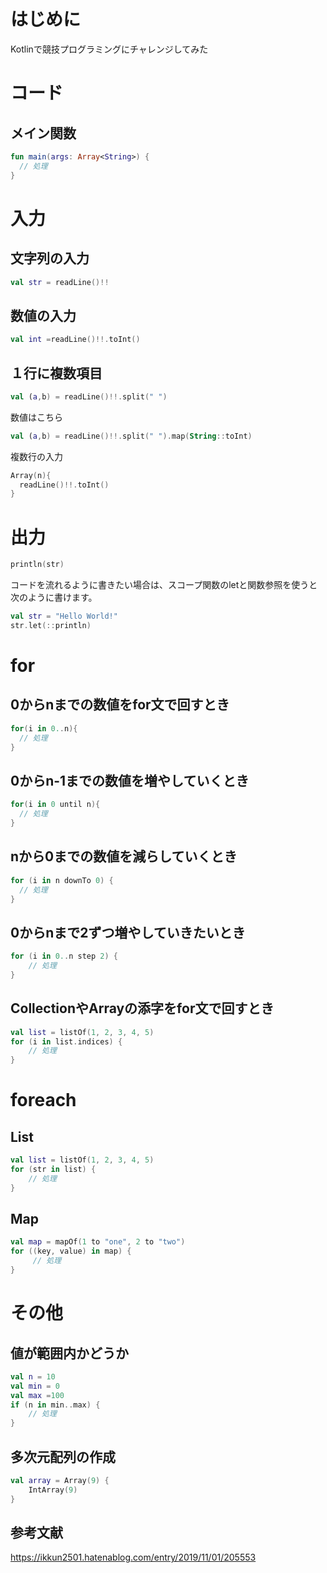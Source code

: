 # はじめに
Kotlinで競技プログラミングにチャレンジしてみた

# コード
## メイン関数
```main.kt
fun main(args: Array<String>) {
  // 処理
}
```

# 入力
## 文字列の入力
```main.kt
val str = readLine()!!
```

## 数値の入力
```main.kt
val int =readLine()!!.toInt()
```

## １行に複数項目
```main.kt
val (a,b) = readLine()!!.split(" ")
```
数値はこちら
```main.kt
val (a,b) = readLine()!!.split(" ").map(String::toInt)
```
複数行の入力
```main.kt
Array(n){
  readLine()!!.toInt()
}
```

# 出力
```main.kt
println(str)
```

コードを流れるように書きたい場合は、スコープ関数のletと関数参照を使うと次のように書けます。
```main.kt
val str = "Hello World!"
str.let(::println)
```

# for
## 0からnまでの数値をfor文で回すとき
```main.kt
for(i in 0..n){
  // 処理
}
```

## 0からn-1までの数値を増やしていくとき
```main.kt
for(i in 0 until n){
  // 処理
}
```

## nから0までの数値を減らしていくとき
```main.kt
for (i in n downTo 0) {
  // 処理
}
```

## 0からnまで2ずつ増やしていきたいとき
```main.kt
for (i in 0..n step 2) {
    // 処理
}
```

## CollectionやArrayの添字をfor文で回すとき
```main.kt
val list = listOf(1, 2, 3, 4, 5)
for (i in list.indices) {
    // 処理 
}
```

# foreach
## List
```main.kt
val list = listOf(1, 2, 3, 4, 5)
for (str in list) {
    // 処理
}
```

## Map
```main.kt
val map = mapOf(1 to "one", 2 to "two")
for ((key, value) in map) {
     // 処理
}
```

# その他
## 値が範囲内かどうか
```main.kt
val n = 10
val min = 0
val max =100
if (n in min..max) {
    // 処理
}
```

## 多次元配列の作成
```main.kt
val array = Array(9) {
    IntArray(9)
}
```

## 参考文献
https://ikkun2501.hatenablog.com/entry/2019/11/01/205553
